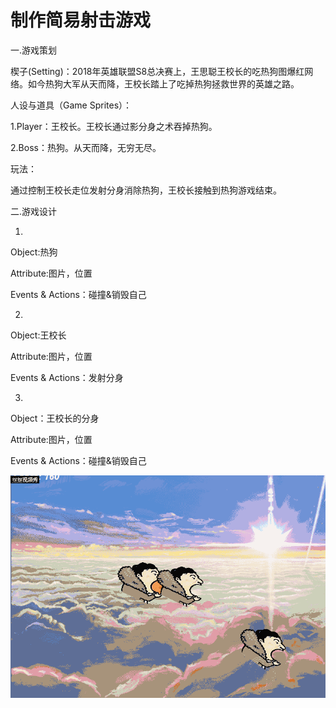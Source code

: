 # 制作简易射击游戏

一.游戏策划

楔子(Setting)：2018年英雄联盟S8总决赛上，王思聪王校长的吃热狗图爆红网络。如今热狗大军从天而降，王校长踏上了吃掉热狗拯救世界的英雄之路。

人设与道具（Game Sprites）：

1.Player：王校长。王校长通过影分身之术吞掉热狗。

2.Boss：热狗。从天而降，无穷无尽。

玩法：

通过控制王校长走位发射分身消除热狗，王校长接触到热狗游戏结束。

二.游戏设计

1.

Object:热狗

Attribute:图片，位置

Events & Actions：碰撞&销毁自己

2.

Object:王校长

Attribute:图片，位置

Events & Actions：发射分身

3.

Object：王校长的分身

Attribute:图片，位置

Events & Actions：碰撞&销毁自己

![1](images/WXZ游戏.gif)